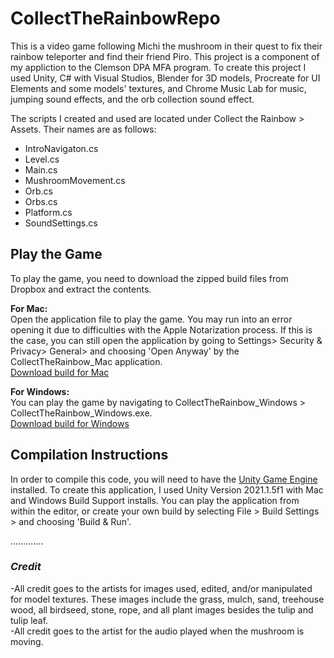 # CollectTheRainbowRepo
 This is a video game following Michi the mushroom in their quest to fix their rainbow teleporter and find their friend Piro. This project is a component of my appliction to the Clemson DPA MFA program. To create this project I used Unity, C# with Visual Studios, Blender for 3D models, Procreate for UI Elements and some models' textures, and Chrome Music Lab for music, jumping sound effects, and the orb collection sound effect. 
 
The scripts I created and used are located under Collect the Rainbow > Assets. Their names are as follows: </br>
* IntroNavigaton.cs
* Level.cs
* Main.cs
* MushroomMovement.cs
* Orb.cs
* Orbs.cs
* Platform.cs
* SoundSettings.cs

## Play the Game
To play the game, you need to download the zipped build files from Dropbox and extract the contents. 

**For Mac:** </br>
Open the application file to play the game. You may run into an error opening it due to difficulties with the Apple Notarization process. If this is the case, you can still open the application by going to Settings> Security & Privacy> General> and choosing 'Open Anyway' by the CollectTheRainbow_Mac application. </br>
[Download build for Mac](https://www.dropbox.com/s/f1in4wg4lvuswbx/CollectTheRainbow_Mac.zip?dl=0)

**For Windows:** </br>
You can play the game by navigating to CollectTheRainbow_Windows > CollectTheRainbow_Windows.exe. </br>
[Download build for Windows](https://www.dropbox.com/s/9r7jenzj43p1fh9/CollectTheRainbow_Windows.zip?dl=0)

## Compilation Instructions
In order to compile this code, you will need to have the [Unity Game Engine](https://unity.com/developer-tools) installed. To create this application, I used Unity Version 2021.1.5f1 with Mac and Windows Build Support installs. You can play the application from within the editor, or create your own build by selecting File > Build Settings > and choosing 'Build & Run'.

.............</br>
### _Credit_ ###
-All credit goes to the artists for images used, edited, and/or manipulated for model textures. These images include the grass, mulch, sand, treehouse wood, all birdseed, stone, rope, and all plant images besides the tulip and tulip leaf. </br>
-All credit goes to the artist for the audio played when the mushroom is moving.
